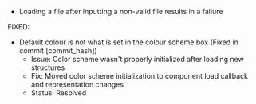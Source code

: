 - Loading a file after inputting a non-valid file results in a failure

FIXED:
- Default colour is not what is set in the colour scheme box (Fixed in commit [commit_hash])
  - Issue: Color scheme wasn't properly initialized after loading new structures
  - Fix: Moved color scheme initialization to component load callback and representation changes
  - Status: Resolved
